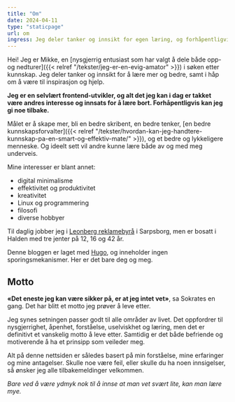 ```yaml
---
title: "Om"
date: 2024-04-11
type: "staticpage"
url: om
ingress: Jeg deler tanker og innsikt for egen læring, og forhåpentligvis til andres inspirasjon.
---
```

Hei! Jeg er Mikke, en [nysgjerrig entusiast som har valgt å dele både opp- og nedturer]({{< relref "/tekster/jeg-er-en-evig-amator" >}}) i søken etter kunnskap. Jeg deler tanker og innsikt for å lære mer og bedre, samt i håp om å være til inspirasjon og hjelp.

**Jeg er en selvlært frontend-utvikler, og alt det jeg kan i dag er takket være andres interesse og innsats for å lære bort. Forhåpentligvis kan jeg gi noe tilbake.**

Målet er å skape mer, bli en bedre skribent, en bedre tenker, [en bedre kunnskapsforvalter]({{< relref "/tekster/hvordan-kan-jeg-handtere-kunnskap-pa-en-smart-og-effektiv-mate/" >}}), og et bedre og lykkeligere menneske. Og ideelt sett vil andre kunne lære både av og med meg underveis.

Mine interesser er blant annet: 

* digital minimalisme
* effektivitet og produktivitet
* kreativitet
* Linux og programmering
* filosofi
* diverse hobbyer


Til daglig jobber jeg i [Leonberg reklamebyrå](https://www.leonberg.no) i Sarpsborg, men er bosatt i Halden med tre jenter på 12, 16 og 42 år.  

Denne bloggen er laget med [Hugo](https://gohugo.io/), og inneholder ingen sporingsmekanismer. Her er det bare deg og meg.

## Motto
**«Det eneste jeg kan være sikker på, er at jeg intet vet»**, sa Sokrates en gang. Det har blitt et motto jeg prøver å leve etter.

Jeg synes setningen passer godt til alle områder av livet. Det oppfordrer til nysgjerrighet, åpenhet, forståelse, uselviskhet og læring, men det er definitivt et vanskelig motto å leve etter. Samtidig er det både befriende og motiverende å ha et prinsipp som veileder meg.

Alt på denne nettsiden er således basert på min forståelse, mine erfaringer og mine antagelser. Skulle noe være feil, eller skulle du ha noen innsigelser, så ønsker jeg alle tilbakemeldinger velkommen.

_Bare ved å være ydmyk nok til å innse at man vet svært lite, kan man lære mye._

